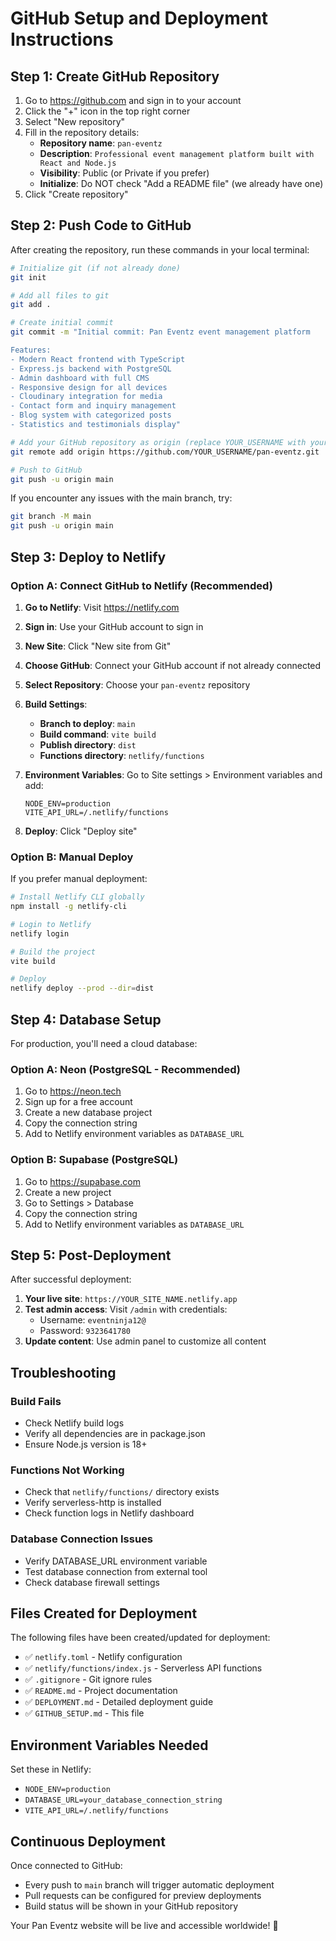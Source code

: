 # GitHub Setup and Deployment Instructions

## Step 1: Create GitHub Repository

1. Go to https://github.com and sign in to your account
2. Click the "+" icon in the top right corner
3. Select "New repository"
4. Fill in the repository details:
   - **Repository name**: `pan-eventz`
   - **Description**: `Professional event management platform built with React and Node.js`
   - **Visibility**: Public (or Private if you prefer)
   - **Initialize**: Do NOT check "Add a README file" (we already have one)
5. Click "Create repository"

## Step 2: Push Code to GitHub

After creating the repository, run these commands in your local terminal:

```bash
# Initialize git (if not already done)
git init

# Add all files to git
git add .

# Create initial commit
git commit -m "Initial commit: Pan Eventz event management platform

Features:
- Modern React frontend with TypeScript
- Express.js backend with PostgreSQL
- Admin dashboard with full CMS
- Responsive design for all devices
- Cloudinary integration for media
- Contact form and inquiry management
- Blog system with categorized posts
- Statistics and testimonials display"

# Add your GitHub repository as origin (replace YOUR_USERNAME with your GitHub username)
git remote add origin https://github.com/YOUR_USERNAME/pan-eventz.git

# Push to GitHub
git push -u origin main
```

If you encounter any issues with the main branch, try:
```bash
git branch -M main
git push -u origin main
```

## Step 3: Deploy to Netlify

### Option A: Connect GitHub to Netlify (Recommended)

1. **Go to Netlify**: Visit https://netlify.com
2. **Sign in**: Use your GitHub account to sign in
3. **New Site**: Click "New site from Git"
4. **Choose GitHub**: Connect your GitHub account if not already connected
5. **Select Repository**: Choose your `pan-eventz` repository
6. **Build Settings**:
   - **Branch to deploy**: `main`
   - **Build command**: `vite build`
   - **Publish directory**: `dist`
   - **Functions directory**: `netlify/functions`

7. **Environment Variables**: Go to Site settings > Environment variables and add:
   ```
   NODE_ENV=production
   VITE_API_URL=/.netlify/functions
   ```

8. **Deploy**: Click "Deploy site"

### Option B: Manual Deploy

If you prefer manual deployment:

```bash
# Install Netlify CLI globally
npm install -g netlify-cli

# Login to Netlify
netlify login

# Build the project
vite build

# Deploy
netlify deploy --prod --dir=dist
```

## Step 4: Database Setup

For production, you'll need a cloud database:

### Option A: Neon (PostgreSQL - Recommended)
1. Go to https://neon.tech
2. Sign up for a free account
3. Create a new database project
4. Copy the connection string
5. Add to Netlify environment variables as `DATABASE_URL`

### Option B: Supabase (PostgreSQL)
1. Go to https://supabase.com
2. Create a new project
3. Go to Settings > Database
4. Copy the connection string
5. Add to Netlify environment variables as `DATABASE_URL`

## Step 5: Post-Deployment

After successful deployment:

1. **Your live site**: `https://YOUR_SITE_NAME.netlify.app`
2. **Test admin access**: Visit `/admin` with credentials:
   - Username: `eventninja12@`
   - Password: `9323641780`
3. **Update content**: Use admin panel to customize all content

## Troubleshooting

### Build Fails
- Check Netlify build logs
- Verify all dependencies are in package.json
- Ensure Node.js version is 18+

### Functions Not Working
- Check that `netlify/functions/` directory exists
- Verify serverless-http is installed
- Check function logs in Netlify dashboard

### Database Connection Issues
- Verify DATABASE_URL environment variable
- Test database connection from external tool
- Check database firewall settings

## Files Created for Deployment

The following files have been created/updated for deployment:

- ✅ `netlify.toml` - Netlify configuration
- ✅ `netlify/functions/index.js` - Serverless API functions
- ✅ `.gitignore` - Git ignore rules
- ✅ `README.md` - Project documentation
- ✅ `DEPLOYMENT.md` - Detailed deployment guide
- ✅ `GITHUB_SETUP.md` - This file

## Environment Variables Needed

Set these in Netlify:
- `NODE_ENV=production`
- `DATABASE_URL=your_database_connection_string`
- `VITE_API_URL=/.netlify/functions`

## Continuous Deployment

Once connected to GitHub:
- Every push to `main` branch will trigger automatic deployment
- Pull requests can be configured for preview deployments
- Build status will be shown in your GitHub repository

Your Pan Eventz website will be live and accessible worldwide! 🚀